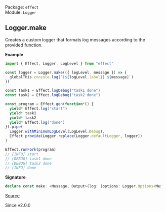 Package: `effect`<br />
Module: `Logger`<br />

## Logger.make

Creates a custom logger that formats log messages according to the provided
function.

**Example**

```ts
import { Effect, Logger, LogLevel } from "effect"

const logger = Logger.make(({ logLevel, message }) => {
  globalThis.console.log(`[${logLevel.label}] ${message}`)
})

const task1 = Effect.logDebug("task1 done")
const task2 = Effect.logDebug("task2 done")

const program = Effect.gen(function*() {
  yield* Effect.log("start")
  yield* task1
  yield* task2
  yield* Effect.log("done")
}).pipe(
  Logger.withMinimumLogLevel(LogLevel.Debug),
  Effect.provide(Logger.replace(Logger.defaultLogger, logger))
)

Effect.runFork(program)
// [INFO] start
// [DEBUG] task1 done
// [DEBUG] task2 done
// [INFO] done
```

**Signature**

```ts
declare const make: <Message, Output>(log: (options: Logger.Options<Message>) => Output) => Logger<Message, Output>
```

[Source](https://github.com/Effect-TS/effect/tree/main/packages/effect/src/Logger.ts#L110)

Since v2.0.0